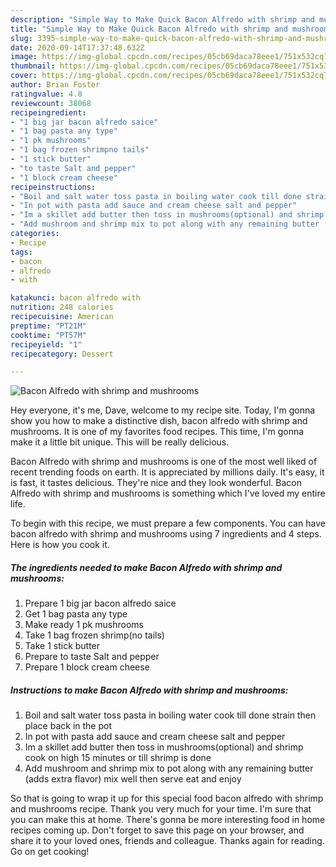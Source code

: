 ```yaml
---
description: "Simple Way to Make Quick Bacon Alfredo with shrimp and mushrooms"
title: "Simple Way to Make Quick Bacon Alfredo with shrimp and mushrooms"
slug: 3395-simple-way-to-make-quick-bacon-alfredo-with-shrimp-and-mushrooms
date: 2020-09-14T17:37:48.632Z
image: https://img-global.cpcdn.com/recipes/05cb69daca78eee1/751x532cq70/bacon-alfredo-with-shrimp-and-mushrooms-recipe-main-photo.jpg
thumbnail: https://img-global.cpcdn.com/recipes/05cb69daca78eee1/751x532cq70/bacon-alfredo-with-shrimp-and-mushrooms-recipe-main-photo.jpg
cover: https://img-global.cpcdn.com/recipes/05cb69daca78eee1/751x532cq70/bacon-alfredo-with-shrimp-and-mushrooms-recipe-main-photo.jpg
author: Brian Foster
ratingvalue: 4.8
reviewcount: 38068
recipeingredient:
- "1 big jar bacon alfredo saice"
- "1 bag pasta any type"
- "1 pk mushrooms"
- "1 bag frozen shrimpno tails"
- "1 stick butter"
- "to taste Salt and pepper"
- "1 block cream cheese"
recipeinstructions:
- "Boil and salt water toss pasta in boiling water cook till done strain then place back in the pot"
- "In pot with pasta add sauce and cream cheese salt and pepper"
- "Im a skillet add butter then toss in mushrooms(optional) and shrimp cook on high 15 minutes or till shrimp is done"
- "Add mushroom and shrimp mix to pot along with any remaining butter (adds extra flavor) mix well then serve eat and enjoy"
categories:
- Recipe
tags:
- bacon
- alfredo
- with

katakunci: bacon alfredo with 
nutrition: 248 calories
recipecuisine: American
preptime: "PT21M"
cooktime: "PT57M"
recipeyield: "1"
recipecategory: Dessert

---
```



![Bacon Alfredo with shrimp and mushrooms](https://img-global.cpcdn.com/recipes/05cb69daca78eee1/751x532cq70/bacon-alfredo-with-shrimp-and-mushrooms-recipe-main-photo.jpg)

Hey everyone, it's me, Dave, welcome to my recipe site. Today, I'm gonna show you how to make a distinctive dish, bacon alfredo with shrimp and mushrooms. It is one of my favorites food recipes. This time, I'm gonna make it a little bit unique. This will be really delicious.

Bacon Alfredo with shrimp and mushrooms is one of the most well liked of recent trending foods on earth. It is appreciated by millions daily. It's easy, it is fast, it tastes delicious. They're nice and they look wonderful. Bacon Alfredo with shrimp and mushrooms is something which I've loved my entire life.




To begin with this recipe, we must prepare a few components. You can have bacon alfredo with shrimp and mushrooms using 7 ingredients and 4 steps. Here is how you cook it.

<!--inarticleads1-->

##### The ingredients needed to make Bacon Alfredo with shrimp and mushrooms:

1. Prepare 1 big jar bacon alfredo saice
1. Get 1 bag pasta any type
1. Make ready 1 pk mushrooms
1. Take 1 bag frozen shrimp(no tails)
1. Take 1 stick butter
1. Prepare to taste Salt and pepper
1. Prepare 1 block cream cheese




<!--inarticleads2-->

##### Instructions to make Bacon Alfredo with shrimp and mushrooms:

1. Boil and salt water toss pasta in boiling water cook till done strain then place back in the pot
1. In pot with pasta add sauce and cream cheese salt and pepper
1. Im a skillet add butter then toss in mushrooms(optional) and shrimp cook on high 15 minutes or till shrimp is done
1. Add mushroom and shrimp mix to pot along with any remaining butter (adds extra flavor) mix well then serve eat and enjoy




So that is going to wrap it up for this special food bacon alfredo with shrimp and mushrooms recipe. Thank you very much for your time. I'm sure that you can make this at home. There's gonna be more interesting food in home recipes coming up. Don't forget to save this page on your browser, and share it to your loved ones, friends and colleague. Thanks again for reading. Go on get cooking!
